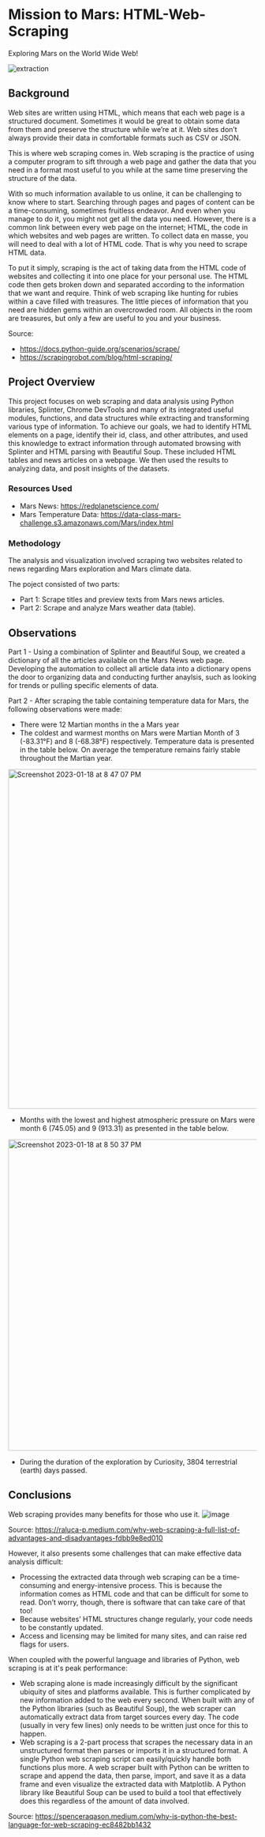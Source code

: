 # Mission to Mars: HTML-Web-Scraping
Exploring Mars on the World Wide Web!

![extraction](https://user-images.githubusercontent.com/115101031/213329422-63ae8cc0-0f00-4442-a786-197a9b199fa1.png)

## Background
Web sites are written using HTML, which means that each web page is a structured document. Sometimes it would be great to obtain some data from them and preserve the structure while we’re at it. Web sites don’t always provide their data in comfortable formats such as CSV or JSON.

This is where web scraping comes in. Web scraping is the practice of using a computer program to sift through a web page and gather the data that you need in a format most useful to you while at the same time preserving the structure of the data.

With so much information available to us online, it can be challenging to know where to start. Searching through pages and pages of content can be a time-consuming, sometimes fruitless endeavor. And even when you manage to do it, you might not get all the data you need. However, there is a common link between every web page on the internet; HTML, the code in which websites and web pages are written. To collect data en masse, you will need to deal with a lot of HTML code. That is why you need to scrape HTML data.

To put it simply, scraping is the act of taking data from the HTML code of websites and collecting it into one place for your personal use. The HTML code then gets broken down and separated according to the information that we want and require. Think of web scraping like hunting for rubies within a cave filled with treasures. The little pieces of information that you need are hidden gems within an overcrowded room. All objects in the room are treasures, but only a few are useful to you and your business. 

Source:
* https://docs.python-guide.org/scenarios/scrape/
* https://scrapingrobot.com/blog/html-scraping/

## Project Overview
This project focuses on web scraping and data analysis using Python libraries, Splinter, Chrome DevTools and many of its integrated useful modules, functions, and data structures while extracting and transforming various type of information.  To achieve our goals, we had to identify HTML elements on a page, identify their id, class, and other attributes, and used this knowledge to extract information through automated browsing with Splinter and HTML parsing with Beautiful Soup. These included HTML tables and news articles on a webpage. We then used the results to analyzing data, and posit insights of the datasets.

### Resources Used
* Mars News: https://redplanetscience.com/
* Mars Temperature Data: https://data-class-mars-challenge.s3.amazonaws.com/Mars/index.html

### Methodology

The analysis and visualization involved scraping two websites related to news regarding Mars exploration and Mars climate data. 

The poject consisted of two parts:
* Part 1: Scrape titles and preview texts from Mars news articles. 
* Part 2: Scrape and analyze Mars weather data (table).

## Observations

Part 1 - Using a combination of Splinter and Beautiful Soup, we created a dictionary of all the articles available on the Mars News web page.  Developing the automation to collect all article data into a dictionary opens the door to organizing data and conducting further anaylsis, such as looking for trends or pulling specific elements of data.

Part 2 - After scraping the table containing temperature data for Mars, the following observations were made:

* There were 12 Martian months in the a Mars year
* The coldest and warmest months on Mars were Martian Month of 3 (-83.31°F) and 8 (-68.38°F) respectively.  Temperature data is presented in the table below. On average the temperature remains fairly stable throughout the Martian year.
<img width="687" alt="Screenshot 2023-01-18 at 8 47 07 PM" src="https://user-images.githubusercontent.com/115101031/213336362-db56e871-aa13-40c5-b738-d5469b60fdf7.png">

* Months with the lowest and highest atmospheric pressure on Mars were month 6 (745.05) and 9 (913.31) as presented in the table below. 
<img width="630" alt="Screenshot 2023-01-18 at 8 50 37 PM" src="https://user-images.githubusercontent.com/115101031/213336812-1dd91288-4700-4117-8150-a334b6a965f3.png">

* During the duration of the exploration by Curiosity, 3804 terrestrial (earth) days passed.  

## Conclusions
Web scraping provides many benefits for those who use it.
![image](https://user-images.githubusercontent.com/115101031/213495987-09267e8d-55fa-42a1-984c-6a4f84c163b0.png)

Source: https://raluca-p.medium.com/why-web-scraping-a-full-list-of-advantages-and-disadvantages-fdbb9e8ed010 

However, it also presents some challenges that can make effective data analysis difficult:
* Processing the extracted data through web scraping can be a time-consuming and energy-intensive process. This is because the information comes as HTML code and that can be difficult for some to read. Don’t worry, though, there is software that can take care of that too!
* Because websites’ HTML structures change regularly, your code needs to be constantly updated.
* Access and licensing may be limited for many sites, and can raise red flags for users.

When coupled with the powerful language and libraries of Python, web scraping is at it's peak performance:
* Web scraping alone is made increasingly difficult by the significant ubiquity of sites and platforms available. This is further complicated by new information added to the web every second. When built with any of the Python libraries (such as Beautiful Soup), the web scraper can automatically extract data from target sources every day. The code (usually in very few lines) only needs to be written just once for this to happen.
* Web scraping is a 2-part process that scrapes the necessary data in an unstructured format then parses or imports it in a structured format. A single Python web scraping script can easily/quickly handle both functions plus more. A web scraper built with Python can be written to scrape and append the data, then parse, import, and save it as a data frame and even visualize the extracted data with Matplotlib. A Python library like Beautiful Soup can be used to build a tool that effectively does this regardless of the amount of data involved.

Source: https://spenceraqason.medium.com/why-is-python-the-best-language-for-web-scraping-ec8482bb1432
